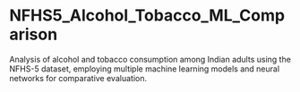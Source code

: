 # NFHS5_Alcohol_Tobacco_ML_Comparison
Analysis of alcohol and tobacco consumption among Indian adults using the NFHS-5 dataset, employing multiple machine learning models and neural networks for comparative evaluation.
